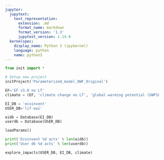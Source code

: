```yaml
---
jupyter:
  jupytext:
    text_representation:
      extension: .md
      format_name: markdown
      format_version: '1.3'
      jupytext_version: 1.14.0
  kernelspec:
    display_name: Python 3 (ipykernel)
    language: python
    name: python3
---
```


```python
from init import *
```

```python
# Setup new project
initProject('Parameterized_model_OWF_Original')
```

```python
EF='EF v3.0 no LT'
climate = (EF, 'climate change no LT', 'global warming potential (GWP100) no LT')
```

```python
EI_DB = 'ecoinvent'
USER_DB='lif-owi'

eidb = Database(EI_DB)
userdb = Database(USER_DB)

loadParams()

print('Ecoinvent %d acts' % len(eidb))
print('User db %d acts' % len(userdb))
```

```python
explore_impacts(USER_DB, EI_DB, climate)
```

```python

```

```python

```
